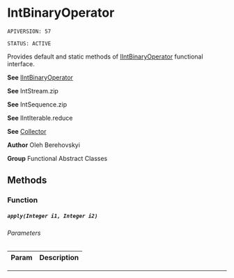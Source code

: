 # IntBinaryOperator

`APIVERSION: 57`

`STATUS: ACTIVE`

Provides default and static methods of [IIntBinaryOperator](/docs/Functional-Interfaces/IIntBinaryOperator.md) functional interface.


**See** [IIntBinaryOperator](/docs/Functional-Interfaces/IIntBinaryOperator.md)


**See** IntStream.zip


**See** IntSequence.zip


**See** IIntIterable.reduce


**See** [Collector](/docs/Functional-Abstract-Classes/Collector.md)


**Author** Oleh Berehovskyi


**Group** Functional Abstract Classes

## Methods
### Function
##### `apply(Integer i1, Integer i2)`
###### Parameters
|Param|Description|
|---|---|

---

